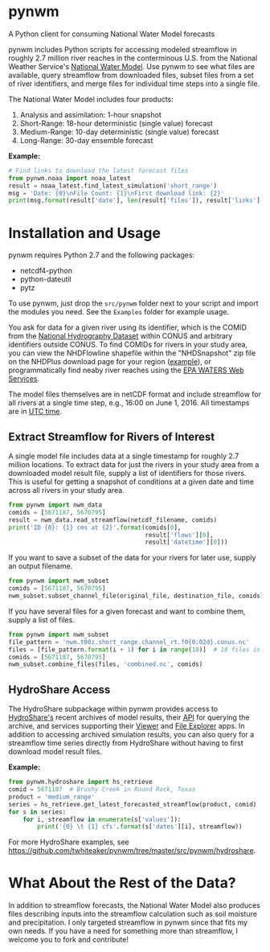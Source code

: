 # pynwm
A Python client for consuming National Water Model forecasts

pynwm includes Python scripts for accessing modeled streamflow in roughly 2.7 million river reaches in the conterminous U.S. from the National Weather Service's [National Water Model](http://water.noaa.gov/about/nwm). Use pynwm to see what files are available, query streamflow from downloaded files, subset files from a set of river identifiers, and merge files for individual time steps into a single file.

The National Water Model includes four products:

1. Analysis and assimilation: 1-hour snapshot
2. Short-Range: 18-hour deterministic (single value) forecast
3. Medium-Range: 10-day deterministic (single value) forecast
4. Long-Range: 30-day ensemble forecast

**Example:**

```python
# Find links to download the latest forecast files
from pynwm.noaa import noaa_latest
result = noaa_latest.find_latest_simulation('short_range')
msg = 'Date: {0}\nFile Count: {1}\nFirst download link: {2}'
print(msg.format(result['date'], len(result['files']), result['links'][0]))
```

# Installation and Usage

pynwm requires Python 2.7 and the following packages:

* netcdf4-python
* python-dateutil
* pytz

To use pynwm, just drop the `src/pynwm` folder next to your script and import the modules you need. See the `Examples` folder for example usage.

You ask for data for a given river using its identifier, which is the COMID from the [National Hydrography Dataset](http://www.horizon-systems.com/NHDPlus/index.php) within CONUS and arbitrary identifiers outside CONUS. To find COMIDs for rivers in your study area, you can view the NHDFlowline shapefile within the "NHDSnapshot" zip file on the NHDPlus download page for your region ([example](http://www.horizon-systems.com/NHDPlus/NHDPlusV2_12.php)), or programmatically find neaby river reaches using the [EPA WATERS Web Services](https://www.epa.gov/waterdata/waters-web-services).

The model files themselves are in netCDF format and include streamflow for all rivers at a single time step, e.g., 16:00 on June 1, 2016. All timestamps are in [UTC time](https://en.wikipedia.org/wiki/Coordinated_Universal_Time).

## Extract Streamflow for Rivers of Interest

A single model file includes data at a single timestamp for roughly 2.7 million locations. To extract data for just the rivers in your study area from a downloaded model result file, supply a list of identifiers for those rivers. This is useful for getting a snapshot of conditions at a given date and time across all rivers in your study area.

```python
from pynwm import nwm_data
comids = [5671187, 5670795]
result = nwm_data.read_streamflow(netcdf_filename, comids)
print('ID {0}: {1} cms at {2}'.format(comids[0], 
                                      result['flows'][0],
                                      result['datetime'][0]))
```

If you want to save a subset of the data for your rivers for later use, supply an output filename.

```python
from pynwm import nwm_subset
comids = [5671187, 5670795]
nwm_subset.subset_channel_file(original_file, destination_file, comids)
```

If you have several files for a given forecast and want to combine them, supply a list of files.

```python
from pynwm import nwm_subset
file_pattern = 'nwm.t00z.short_range.channel_rt.f0{0:02d}.conus.nc'
files = [file_pattern.format(i + 1) for i in range(18)]  # 18 files in short range forecast
comids = [5671187, 5670795]
nwm_subset.combine_files(files, 'combined.nc', comids)
```

## HydroShare Access

The HydroShare subpackage within pynwm provides access to [HydroShare's](https://www.hydroshare.org/) recent archives of model results, their [API](https://apps.hydroshare.org/apps/nwm-data-explorer/api/) for querying the archive, and services supporting their [Viewer](https://apps.hydroshare.org/apps/nwm-forecasts/) and [File Explorer](https://apps.hydroshare.org/apps/nwm-data-explorer/) apps. In addition to accessing archived simulation results, you can also query for a streamflow time series directly from HydroShare without having to first download model result files.

**Example:**

```python
from pynwm.hydroshare import hs_retrieve
comid = 5671187  # Brushy Creek in Round Rock, Texas
product = 'medium_range'
series = hs_retrieve.get_latest_forecasted_streamflow(product, comid)
for s in series:
    for i, streamflow in enumerate(s['values']):
        print('{0} \t {1} cfs'.format(s['dates'][i], streamflow))
```

For more HydroShare examples, see https://github.com/twhiteaker/pynwm/tree/master/src/pynwm/hydroshare.

# What About the Rest of the Data?

In addition to streamflow forecasts, the National Water Model also produces files describing inputs into the streamflow calculation such as soil moisture and precipitation. I only targeted streamflow in pynwm since that fits my own needs. If you have a need for something more than streamflow, I welcome you to fork and contribute!
